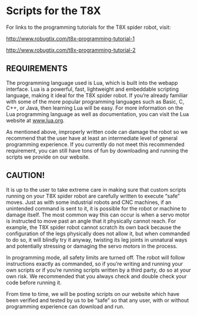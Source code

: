 # Scripts for the T8X

For links to the programming tutorials for the T8X spider robot, visit:

http://www.robugtix.com/t8x-programming-tutorial-1

http://www.robugtix.com/t8x-programming-tutorial-2



REQUIREMENTS
------------
The programming language used is Lua, which is built into the webapp interface.  Lua is a powerful, fast, lightweight and embeddable scripting language, making it ideal for the T8X spider robot.  If you’re already familiar with some of the more popular programming languages such as Basic, C, C++, or Java, then learning Lua will be easy.  For more information on the Lua programming language as well as documentation, you can visit the Lua website at www.lua.org.

As mentioned above, improperly written code can damage the robot so we recommend that the user have at least an intermediate level of general programming experience.  If you currently do not meet this recommended requirement, you can still have tons of fun by downloading and running the scripts we provide on our website.



CAUTION!
--------
It is up to the user to take extreme care in making sure that custom scripts running on your T8X spider robot are carefully written to execute “safe” moves.  Just as with some industrial robots and CNC machines, if an unintended command is sent to it, it is possible for the robot or machine to damage itself.  The most common way this can occur is when a servo motor is instructed to move past an angle that it physically cannot reach.  For example, the T8X spider robot cannot scratch its own back because the configuration of the legs physically does not allow it, but when commanded to do so, it will blindly try it anyway, twisting its leg joints in unnatural ways and potentially stressing or damaging the servo motors in the process. 

In programming mode, all safety limits are turned off.  The robot will follow instructions exactly as commanded, so if you’re writing and running your own scripts or if you’re running scripts written by a third party, do so at your own risk.  We recommended that you always check and double check your code before running it.

From time to time, we will be posting scripts on our website which have been verified and tested by us to be “safe” so that any user, with or without programming experience can download and run.
